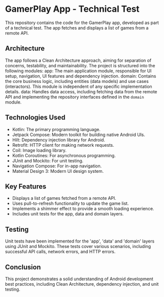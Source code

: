 # GamerPlay App - Technical Test

This repository contains the code for the GamerPlay app, developed as part of a technical test. The app fetches and displays a list of games from a remote API.

## Architecture

The app follows a Clean Architecture approach, aiming for separation of concerns, testability, and maintainability. The project is structured into the following modules:
app: The main application module, responsible for UI setup, navigation, UI features and dependency injection.
domain: Contains the core business logic, including entities (data models) and use cases (interactors). This module is independent of any specific implementation details.
data: Handles data access, including fetching data from the remote API and implementing the repository interfaces defined in the `domain` module.


## Technologies Used
*   Kotlin: The primary programming language.
*   Jetpack Compose: Modern toolkit for building native Android UIs.
*   Hilt: Dependency injection library for Android.
*   Retrofit: HTTP client for making network requests.
*   Coil: Image loading library.
*   Kotlin Coroutines: For asynchronous programming.
*   JUnit and Mockito: For unit testing.
*   Navigation Compose: For in-app navigation.
*   Material Design 3: Modern UI design system.

## Key Features
*   Displays a list of games fetched from a remote API.
*   Uses pull-to-refresh functionality to update the game list.
*   Implements a shimmer effect to provide a smooth loading experience.
*   Includes unit tests for the app, data and domain layers.

## Testing
Unit tests have been implemented for the 'app', 'data' and 'domain' layers using JUnit and Mockito. These tests cover various scenarios, including successful API calls, network errors, and HTTP errors.

## Conclusion
This project demonstrates a solid understanding of Android development best practices, including Clean Architecture, dependency injection, and unit testing.

